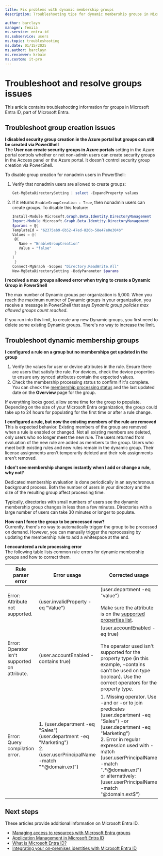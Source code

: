 ```yaml
---
title: Fix problems with dynamic membership groups
description: Troubleshooting tips for dynamic membership groups in Microsoft Entra ID

author: barclayn
manager: femila
ms.service: entra-id
ms.subservice: users
ms.topic: troubleshooting
ms.date: 01/15/2025
ms.author: barclayn
ms.reviewer: krbain
ms.custom: it-pro
---
```


# Troubleshoot and resolve groups issues

This article contains troubleshooting information for groups in Microsoft Entra ID, part of Microsoft Entra.

## Troubleshoot group creation issues

**I disabled security group creation in the Azure portal but groups can still be created via PowerShell**  
The **User can create security groups in Azure portals** setting in the Azure portal controls whether or not non-admin users can create security groups in the Access panel or the Azure portal. It doesn't control security group creation via PowerShell.

To disable group creation for nonadmin users in PowerShell:
1. Verify that nonadmin users are allowed to create groups:

   ```powershell
   Get-MgBetaDirectorySetting | select -ExpandProperty values
   ```

2. If it returns `EnableGroupCreation : True`, then nonadmin users can create groups. To disable this feature:

   ```powershell
   Install-Module Microsoft.Graph.Beta.Identity.DirectoryManagement
   Import-Module Microsoft.Graph.Beta.Identity.DirectoryManagement
   $params = @{
   TemplateId = "62375ab9-6b52-47ed-826b-58e47e0e304b"
   Values = @(    
    @{
      Name = "EnableGroupCreation"
      Value = "false"
    }    
   )
    }
   Connect-MgGraph -Scopes "Directory.ReadWrite.All"
   New-MgBetaDirectorySetting -BodyParameter $params
   ```

**I received a max groups allowed error when trying to create a Dynamic Group in PowerShell**  

The max number of Dynamic groups per organization is 5,000.
When you reach the maximum number of Dynamic groups in your organization, you receive a message in PowerShell that says *Dynamic group policies max allowed groups count reached*. 

If you run into this limit, to create any new Dynamic groups, you first need to delete some existing Dynamic groups. There's no way to increase the limit.

## Troubleshoot dynamic membership groups

**I configured a rule on a group but no memberships get updated in the group**  
1. Verify the values for user or device attributes in the rule. Ensure there are users that satisfy the rule.
For devices, check the device properties to ensure any synced attributes contain the expected values.  
2. Check the membership processing status to confirm if it's complete. You can check the [membership processing status](groups-create-rule.md#check-the-processing-status-for-a-rule) and the last updated date on the **Overview** page for the group.

If everything looks good, allow some time for the group to populate. Depending on the size of your Microsoft Entra organization, the group could take up to 24 hours for populating for the first time or after a rule change.

**I configured a rule, but now the existing members of the rule are removed**  
This is expected behavior. Existing members of the group are removed when a rule is enabled or changed. Not all existing members are deleted, only users who no longer meet the new rule. The users returned from evaluation of the new rule are added as members to the group. 
Users who meet both existing rules and new rules remain in the dynamic group. Their license assignments aren't temporarily deleted and their role assignments aren't removed.

**I don't see membership changes instantly when I add or change a rule, why not?**  

Dedicated membership evaluation is done periodically in an asynchronous background process. Both the number of users in your directory and the size of the resulting group affect processing time. 

Typically, directories with small numbers of users see the dynamic membership group changes in less than a few minutes. Directories with a large number of users can take 30 minutes or longer to populate.

**How can I force the group to be processed now?**  
Currently, there's no way to automatically trigger the group to be processed on demand. However, you can manually trigger the reprocessing by updating the membership rule to add a whitespace at the end.

**I encountered a rule processing error**  
The following table lists common rule errors for dynamic membership groups and how to correct them.

| Rule parser error | Error usage | Corrected usage |
| --- | --- | --- |
| Error: Attribute not supported. |(user.invalidProperty -eq "Value") |(user.department -eq "value")<br/><br/>Make sure the attribute is on the [supported properties list](groups-dynamic-membership.md#supported-properties). |
| Error: Operator isn't supported on attribute. |(user.accountEnabled -contains true) |(user.accountEnabled -eq true)<br/><br/>The operator used isn't supported for the property type (in this example, -contains can't be used on type boolean). Use the correct operators for the property type. |
| Error: Query compilation error. | 1. (user.department -eq "Sales") (user.department -eq "Marketing")<br>2. (user.userPrincipalName -match "\*@domain.ext") | 1. Missing operator. Use -and or -or to join predicates<br>(user.department -eq "Sales") -or (user.department -eq "Marketing")<br>2. Error in regular expression used with -match<br>(user.userPrincipalName -match ".\*@domain.ext")<br>or alternatively: (user.userPrincipalName -match "@domain.ext$") |

## Next steps

These articles provide additional information on Microsoft Entra ID.

* [Managing access to resources with Microsoft Entra groups](~/fundamentals/concept-learn-about-groups.md)
* [Application Management in Microsoft Entra ID](~/identity/enterprise-apps/what-is-application-management.md)
* [What is Microsoft Entra ID?](~/fundamentals/whatis.md)
* [Integrating your on-premises identities with Microsoft Entra ID](~/identity/hybrid/whatis-hybrid-identity.md)
